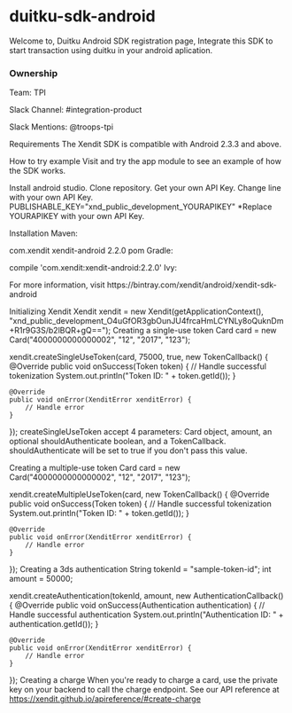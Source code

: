 <h1>duitku-sdk-android</h1>
Welcome to, Duitku Android SDK registration page, Integrate this SDK to start transaction using duitku in your android aplication.

<h3>Ownership</h3>
Team: TPI

Slack Channel: #integration-product

Slack Mentions: @troops-tpi

Requirements
The Xendit SDK is compatible with Android 2.3.3 and above.

How to try example
Visit and try the app module to see an example of how the SDK works.

Install android studio.
Clone repository.
Get your own API Key.
Change line with your own API Key.
PUBLISHABLE_KEY="xnd_public_development_YOURAPIKEY"
*Replace YOURAPIKEY with your own API Key.

Installation
Maven:

<dependency>
  <groupId>com.xendit</groupId>
  <artifactId>xendit-android</artifactId>
  <version>2.2.0</version>
  <type>pom</type>
</dependency>
Gradle:

compile 'com.xendit:xendit-android:2.2.0'
Ivy:

<dependency org='com.xendit' name='xendit-android' rev='1.1.0'>
  <artifact name='xendit-android' ext='pom' ></artifact>
</dependency>
For more information, visit https://bintray.com/xendit/android/xendit-sdk-android

Initializing Xendit
Xendit xendit = new Xendit(getApplicationContext(), "xnd_public_development_O4uGfOR3gbOunJU4frcaHmLCYNLy8oQuknDm+R1r9G3S/b2lBQR+gQ==");
Creating a single-use token
Card card = new Card("4000000000000002", "12", "2017", "123");

xendit.createSingleUseToken(card, 75000, true, new TokenCallback() {
    @Override
    public void onSuccess(Token token) {
        // Handle successful tokenization
        System.out.println("Token ID: " + token.getId());
    }

    @Override
    public void onError(XenditError xenditError) {
        // Handle error
    }
});
createSingleUseToken accept 4 parameters: Card object, amount, an optional shouldAuthenticate boolean, and a TokenCallback. shouldAuthenticate will be set to true if you don't pass this value.

Creating a multiple-use token
Card card = new Card("4000000000000002", "12", "2017", "123");

xendit.createMultipleUseToken(card, new TokenCallback() {
    @Override
    public void onSuccess(Token token) {
        // Handle successful tokenization
        System.out.println("Token ID: " + token.getId());
    }

    @Override
    public void onError(XenditError xenditError) {
        // Handle error
    }
});
Creating a 3ds authentication
String tokenId = "sample-token-id";
int amount = 50000;

xendit.createAuthentication(tokenId, amount, new AuthenticationCallback() {
    @Override
    public void onSuccess(Authentication authentication) {
        // Handle successful authentication
        System.out.println("Authentication ID: " + authentication.getId());
    }

    @Override
    public void onError(XenditError xenditError) {
        // Handle error
    }
});
Creating a charge
When you're ready to charge a card, use the private key on your backend to call the charge endpoint. See our API reference at https://xendit.github.io/apireference/#create-charge

